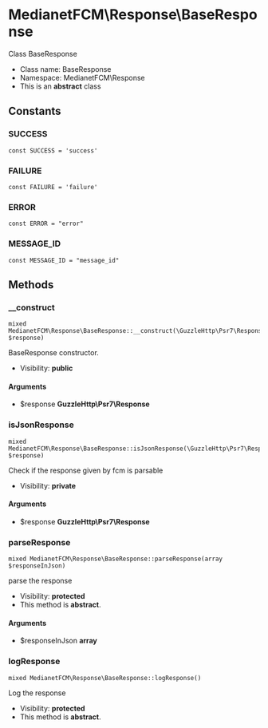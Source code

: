 MedianetFCM\Response\BaseResponse
===============

Class BaseResponse




* Class name: BaseResponse
* Namespace: MedianetFCM\Response
* This is an **abstract** class



Constants
----------


### SUCCESS

    const SUCCESS = 'success'





### FAILURE

    const FAILURE = 'failure'





### ERROR

    const ERROR = "error"





### MESSAGE_ID

    const MESSAGE_ID = "message_id"







Methods
-------


### __construct

    mixed MedianetFCM\Response\BaseResponse::__construct(\GuzzleHttp\Psr7\Response $response)

BaseResponse constructor.



* Visibility: **public**


#### Arguments
* $response **GuzzleHttp\Psr7\Response**



### isJsonResponse

    mixed MedianetFCM\Response\BaseResponse::isJsonResponse(\GuzzleHttp\Psr7\Response $response)

Check if the response given by fcm is parsable



* Visibility: **private**


#### Arguments
* $response **GuzzleHttp\Psr7\Response**



### parseResponse

    mixed MedianetFCM\Response\BaseResponse::parseResponse(array $responseInJson)

parse the response



* Visibility: **protected**
* This method is **abstract**.


#### Arguments
* $responseInJson **array**



### logResponse

    mixed MedianetFCM\Response\BaseResponse::logResponse()

Log the response



* Visibility: **protected**
* This method is **abstract**.




